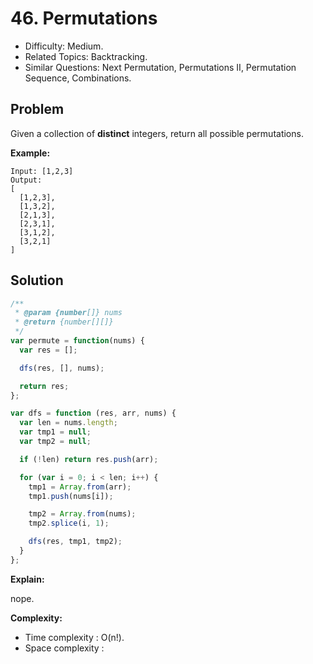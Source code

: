 # 46. Permutations

- Difficulty: Medium.
- Related Topics: Backtracking.
- Similar Questions: Next Permutation, Permutations II, Permutation Sequence, Combinations.

## Problem

Given a collection of **distinct** integers, return all possible permutations.

**Example:**

```
Input: [1,2,3]
Output:
[
  [1,2,3],
  [1,3,2],
  [2,1,3],
  [2,3,1],
  [3,1,2],
  [3,2,1]
]
```

## Solution

```javascript
/**
 * @param {number[]} nums
 * @return {number[][]}
 */
var permute = function(nums) {
  var res = [];

  dfs(res, [], nums);

  return res;
};

var dfs = function (res, arr, nums) {
  var len = nums.length;
  var tmp1 = null;
  var tmp2 = null;

  if (!len) return res.push(arr);

  for (var i = 0; i < len; i++) {
    tmp1 = Array.from(arr);
    tmp1.push(nums[i]);

    tmp2 = Array.from(nums);
    tmp2.splice(i, 1);

    dfs(res, tmp1, tmp2);
  }
};
```

**Explain:**

nope.

**Complexity:**

* Time complexity : O(n!).
* Space complexity :
